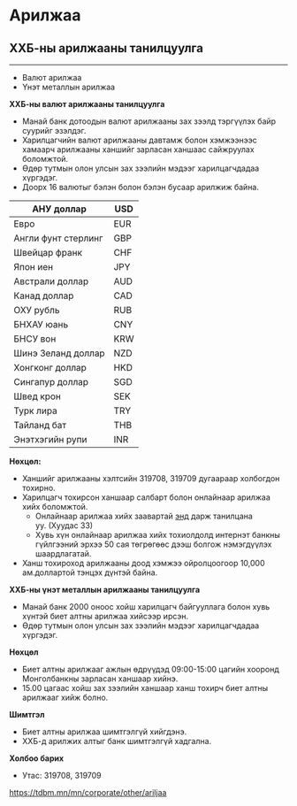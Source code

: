 # Арилжаа


 
## ХХБ-ны арилжааны танилцуулга

---




 

* Валют арилжаа
* Үнэт металлын арилжаа

**ХХБ-ны валют арилжааны танилцуулга**

* Манай банк дотоодын валют арилжааны зах зээлд тэргүүлэх байр суурийг эзэлдэг.
* Харилцагчийн валют арилжааны давтамж болон хэмжээнээс хамаарч арилжааны ханшийг зарласан ханшаас сайжруулах боломжтой.
* Өдөр тутмын олон улсын зах зээлийн мэдээг харилцагчдадаа хүргэдэг.
* Доорх 16 валютыг бэлэн болон бэлэн бусаар арилжиж байна.

| АНУ доллар | USD |
| --- | --- |
| Евро | EUR |
| Англи фунт стерлинг | GBP |
| Швейцар франк | CHF |
| Япон иен | JPY |
| Австрали доллар | AUD |
| Канад доллар | CAD |
| ОХУ рубль | RUB |
| БНХАУ юань | CNY |
| БНСУ вон | KRW |
| Шинэ Зеланд доллар | NZD |
| Хонгконг доллар | HKD |
| Сингапур доллар | SGD |
| Швед крон | SEK |
| Турк лира | TRY |
| Тайланд бат | THB |
| Энэтхэгийн рупи | INR |

**Нөхцөл:**

* Ханшийг арилжааны хэлтсийн 319708, 319709 дугаараар холбогдон тохирно.
* Харилцагч тохирсон ханшаар салбарт болон онлайнаар арилжаа хийх боломжтой.
  + Онлайнаар арилжаа хийх заавартай [энд](https://www.etdbm.mn/static/guide.pdf) дарж танилцана уу. (Хуудас 33)
  + Хувь хүн онлайнаар арилжаа хийх тохиолдолд интернэт банкны гүйлгээний эрхээ 50 сая төгрөгөөс дээш болгож нэмэгдүүлэх шаардлагатай.
* Ханш тохироход арилжааны доод хэмжээ ойролцоогоор 10,000 ам.доллартой тэнцэх дүнтэй байна.


**ХХБ-ны үнэт металлын арилжааны танилцуулга**

* Манай банк 2000 оноос хойш харилцагч байгууллага болон хувь хүнтэй биет алтны арилжаа хийсээр ирсэн.
* Өдөр тутмын олон улсын зах зээлийн мэдээг харилцагчдадаа хүргэдэг.

**Нөхцөл**

* Биет алтны арилжааг ажлын өдрүүдэд 09:00-15:00 цагийн хооронд Монголбанкны зарласан ханшаар хийнэ.
* 15.00 цагаас хойш зах зээлийн ханшаар ханш тохирч биет алтны арилжааг хийж болно.

**Шимтгэл**

* Биет алтны арилжаа шимтгэлгүй хийгдэнэ.
* ХХБ-д арилжих алтыг банк шимтгэлгүй хадгална.

**Холбоо барих**

* Утас: 319708, 319709












https://tdbm.mn/mn/corporate/other/ariljaa

